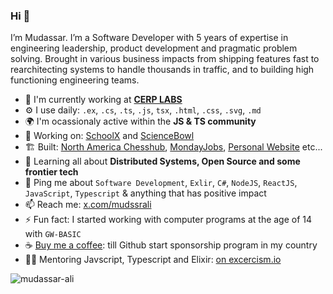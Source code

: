 ### Hi 👋

I’m Mudassar. I’m a Software Developer with 5 years of expertise in engineering leadership, product development and pragmatic problem solving. 
Brought in various business impacts from shipping features fast to rearchitecting systems to handle thousands in traffic, and to building high functioning engineering teams.

- 🏢 I'm currently working at **[CERP LABS](https://labs.cerp.org.pk)**
- ⚙️ I use daily: `.ex`, `.cs`, `.ts`, `.js`, `tsx`, `.html`, `.css`, `.svg`, `.md`
- 🌍 I'm ocassionaly active within the **JS & TS community**
- 🔭 Working on: [SchoolX](https://schoolx.io) and [ScienceBowl](https://sciencebowl.pk)
- 🏗️ Built: [North America Chesshub](https://www.nachesshub.com), [MondayJobs](https://mondayjobs.ca), [Personal Website](https://mudssrali.com) etc...
- 🌱 Learning all about **Distributed Systems, Open Source and some frontier tech**
- 💬 Ping me about `Software Development`, `Exlir`, `C#`, `NodeJS`, `ReactJS`, `JavaScript`, `Typescript` & anything that has positive impact
- 📫 Reach me: [x.com/mudssrali](https://x.com/mudssrali)
- ⚡️ Fun fact: I started working with computer programs at the age of 14 with `GW-BASIC`
- ☕ [Buy me a coffee](https://ko-fi.com/mudassarali): till Github start sponsorship program in my country
- 👨‍🏫 Mentoring Javscript, Typescript and Elixir: [on excercism.io](https://exercism.io/profiles/mudssrali)
<p align="left"> <img src="http://komarev.com/ghpvc/?username=mudssrali&style=flat&color=blueviolet" alt="mudassar-ali"/> </p>
